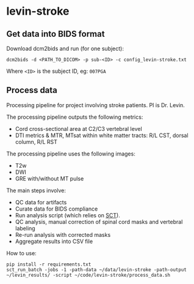 # levin-stroke

## Get data into BIDS format

Download dcm2bids and run (for one subject):
~~~
dcm2bids -d <PATH_TO_DICOM> -p sub-<ID> -c config_levin-stroke.txt
~~~

Where `<ID>` is the subject ID, eg: `007PGA`

## Process data

Processing pipeline for project involving stroke patients. PI is Dr. Levin.

The processing pipeline outputs the following metrics:

- Cord cross-sectional area at C2/C3 vertebral level
- DTI metrics & MTR, MTsat within white matter tracts: R/L CST, dorsal column, R/L RST

The processing pipeline uses the following images:

- T2w
- DWI
- GRE with/without MT pulse

The main steps involve:

- QC data for artifacts
- Curate data for BIDS compliance
- Run analysis script (which relies on [SCT](https://spinalcordtoolbox.com/)).
- QC analysis, manual correction of spinal cord masks and vertebral labeling
- Re-run analysis with corrected masks
- Aggregate results into CSV file

How to use:
```
pip install -r requirements.txt
sct_run_batch -jobs -1 -path-data ~/data/levin-stroke -path-output ~/levin_results/ -script ~/code/levin-stroke/process_data.sh
```
